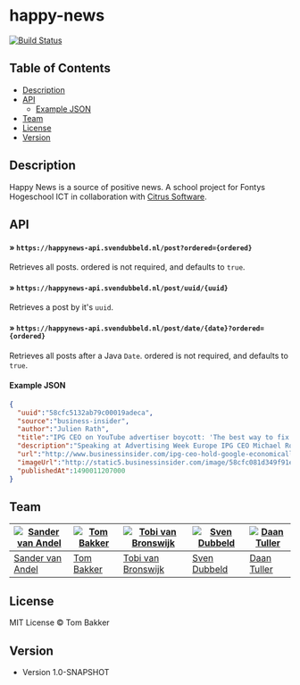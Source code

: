 # happy-news

[![Build Status](https://travis-ci.org/BakkerTom/happy-news.svg?branch=master)](https://travis-ci.org/BakkerTom/happy-news)

## Table of Contents
* [Description](#description)
* [API](#api)
    * [Example JSON](#example-json)
* [Team](#team)
* [License](#license)
* [Version](#version)

## Description

Happy News is a source of positive news. A school project for Fontys Hogeschool ICT in collaboration with [Citrus Software](http://citrus.nl/).

## API

#### » `https://happynews-api.svendubbeld.nl/post?ordered={ordered}`

Retrieves all posts. ordered is not required, and defaults to `true`.

#### » `https://happynews-api.svendubbeld.nl/post/uuid/{uuid}`

Retrieves a post by it's `uuid`.

#### » `https://happynews-api.svendubbeld.nl/post/date/{date}?ordered={ordered}`

Retrieves all posts after a Java `Date`. ordered is not required, and defaults to `true`.

#### Example JSON
```json
{
  "uuid":"58cfc5132ab79c00019adeca",
  "source":"business-insider",
  "author":"Julien Rath",
  "title":"IPG CEO on YouTube advertiser boycott: 'The best way to fix it is to hold them economically accountable'",
  "description":"Speaking at Advertising Week Europe IPG CEO Michael Roth said he would freeze spends if ads continued to appear next to extremist content on YouTube and Google",
  "url":"http://www.businessinsider.com/ipg-ceo-hold-google-economically-accountable-to-fix-extremist-ads-2017-3",
  "imageUrl":"http://static5.businessinsider.com/image/58cfc081d349f91e008b5506-1190-625/ipg-ceo-on-youtube-advertiser-boycott-the-best-way-to-fix-it-is-to-hold-them-economically-accountable.jpg",
  "publishedAt":1490011207000
}
```


## Team
[![Sander van Andel](https://avatars1.githubusercontent.com/u/25583174?v=3&s=250)](https://github.com/SanderVanAndel) | [![Tom Bakker](https://avatars0.githubusercontent.com/u/1022998?v=3&s=250)](https://github.com/BakkerTom) | [![Tobi van Bronswijk](https://avatars3.githubusercontent.com/u/20115031?v=3&s=250)](https://github.com/TvanBronswijk) | [![Sven Dubbeld](https://avatars1.githubusercontent.com/u/4523069?v=3&s=250)](https://github.com/SvenDub) | [![Daan Tuller](https://avatars3.githubusercontent.com/u/15889244?v=3&s=250)](https://github.com/DaanTul)
---|---|---|---|---
[Sander van Andel](https://github.com/SanderVanAndel) | [Tom Bakker](https://github.com/BakkerTom) | [Tobi van Bronswijk](https://github.com/TvanBronswijk) | [Sven Dubbeld](https://github.com/SvenDub) | [Daan Tuller](https://github.com/DaanTul)


## License

MIT License © Tom Bakker

## Version

* Version 1.0-SNAPSHOT